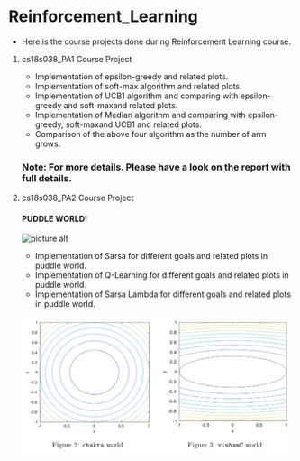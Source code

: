 # Reinforcement_Learning
* Here is the course projects done during Reinforcement Learning course.
1. cs18s038_PA1 Course Project
    * Implementation of epsilon-greedy and related plots.
    * Implementation of soft-max algorithm and related plots.
    * Implementation of UCB1 algorithm and comparing with epsilon-greedy and soft-maxand related plots.
    * Implementation  of  Median  algorithm  and  comparing  with epsilon-greedy,  soft-maxand UCB1 and related plots.
    * Comparison of the above four algorithm as the number of arm grows.
    ### Note: For more details. Please have a look on the report with full details.
2. cs18s038_PA2 Course Project
    #### PUDDLE WORLD! ####
    
    
    ![picture alt](https://encrypted-tbn0.gstatic.com/images?q=tbn%3AANd9GcS2CqTEfqQK69yCxDokmQvbhvpemkY7yfAhOA&usqp=CAU "Title is optional")
    
    * Implementation of Sarsa for different goals and related plots in puddle world.
    * Implementation of Q-Learning for different goals and related plots in puddle world.
    * Implementation of Sarsa Lambda for different goals and related plots in puddle world.
    
    
    ![picture alt](https://github.com/rajanskumarsoni/Reinforcement_Learning/blob/master/extras/Screenshot%20from%202020-09-01%2022-08-18.png "Title is optional")
    
    
    
    
    
